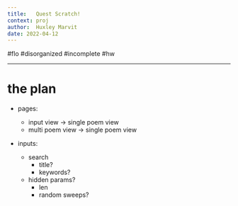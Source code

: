 ```yaml
---
title:   Quest Scratch!
context: proj
author:  Huxley Marvit
date: 2022-04-12
---
```


#flo #disorganized #incomplete #hw 

***

# the plan

- pages:
	- input view -> single poem view
	- multi poem view -> single poem view

- inputs:
	- search
		- title?
		- keywords?
	- hidden params?
		- len 
		- random sweeps?

